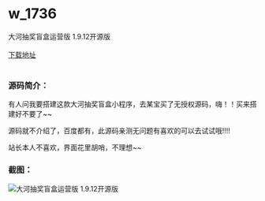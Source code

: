 # w_1736
大河抽奖盲盒运营版 1.9.12开源版
<br/></br>
[下载地址](https://www.uuid2.com/1736.html "下载地址")
<br/></br>
<h3>源码简介：</h3>
<p>有人问我要搭建这款大河抽奖盲盒小程序，去某宝买了无授权源码，嗨！！买来搭建好不要了~~<p>
<p>源码就不介绍了，百度都有，此源码亲测无问题有喜欢的可以去试试哦!!!!<p>
<p>站长本人不喜欢，界面花里胡哨，不理想~~<p>
<h3>截图：</h3>
<img src="https://www.uuid2.com/wp-content/uploads/img/202110/35ba55b850.png" alt="大河抽奖盲盒运营版 1.9.12开源版">
